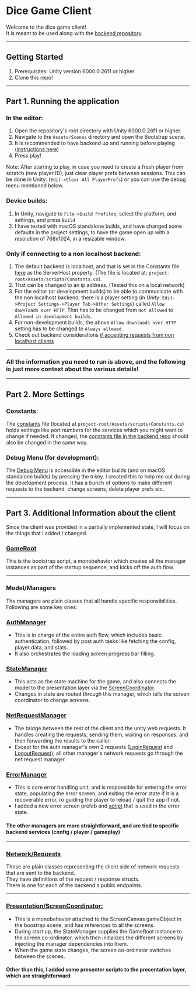 # Dice Game Client

Welcome to the dice game client! \
It is meant to be used along with the [backend repository](https://github.com/pluckynumbat/dice-game-backend)

---
## Getting Started
1. Prerequisites: Unity version 6000.0.26f1 or higher
2. Clone this repo!

---
## Part 1. Running the application

### In the editor:
1. Open the repository's root directory with Unity 6000.0.26f1 or higher.
2. Navigate to the `Assets/Scenes` directory and open the Bootstrap scene.
3. It is recommended to have backend up and running before playing ([instructions here](https://github.com/pluckynumbat/dice-game-backend?tab=readme-ov-file#part-1-running-the-application)) 
4. Press play!

Note: After starting to play, in case you need to create a fresh player from scratch (new player ID), just clear player prefs between sessions. This can be done in Unity: (`Edit->Clear All PlayerPrefs`) or you can use the debug menu mentioned below.

### Device builds:
 1. In Unity, navigate to `File->Build Profiles`, select the platform, and settings, and press `Build`
 2. I have tested with macOS standalone builds, and have changed some defaults in the project settings, to have the game open up with a resolution of 768x1024, in a resizable window.

### Only if connecting to a non localhost backend:
1. The default backend is localhost, and that is set in the Constants file [here](https://github.com/pluckynumbat/dice-game-client/blob/main/Assets/Scripts/Constants.cs#L9) as the ServerHost property. (The file is located at: `project-root/Assets/scripts/Constants.cs`).
2. That can be changed to an ip address. (Tested this on a local network)
3. For the editor (or development builds) to be able to communicate with the non localhost backend, there is a player setting (in Unity: `Edit->Project Settings->Player Tab->Other Settings`) called `Allow downloads over HTTP`. That has to be changed from `Not Allowed` to `Allowed in development builds`.
4. For non-development builds, the above `Allow downloads over HTTP` setting has to be changed to `Always allowed`.
5. Check out backend considerations [if accepting requests from non localhost clients](https://github.com/pluckynumbat/dice-game-backend?tab=readme-ov-file#only-if-accepting-requests-from-non-localhost-clients)

---
### All the information you need to run is above, and the following is just more context about the various details!

---
## Part 2. More Settings

### Constants:
The [constants](https://github.com/pluckynumbat/dice-game-client/blob/main/Assets/Scripts/Constants.cs) file (located at `project-root/Assets/scripts/Constants.cs`) holds settings like port numbers for the services which you might want to change if needed.
If changed, the [constants file in the backend repo](https://github.com/pluckynumbat/dice-game-backend/blob/main/internal/shared/constants/constants.go) should also be changed in the same way.

### Debug Menu (for development):
The [Debug Menu](https://github.com/pluckynumbat/dice-game-client/blob/main/Assets/Scripts/DebugMenu.cs) is accessible in the editor builds (and on macOS standalone builds) by pressing the `D` key. I created this to help me out during the development process. It has a bunch of options to make different requests to the backend, change screens, delete player prefs etc. 

---
## Part 3. Additional Information about the client

Since the client was provided in a partially implemented state, I will focus on the things that I added / changed.

### [GameRoot](https://github.com/pluckynumbat/dice-game-client/blob/main/Assets/Scripts/GameRoot.cs)
This is the bootstrap script, a monobehavior which creates all the manager instances as part of the startup sequence, and kicks off the auth flow.

---
### Model/Managers
The managers are plain classes that all handle specific responsibilities. Following are some key ones:


### [AuthManager](https://github.com/pluckynumbat/dice-game-client/blob/main/Assets/Scripts/Model/AuthManager.cs)
 - This is in charge of the entire auth flow, which includes basic authentication, followed by post auth tasks like fetching the config, player data, and stats. 
 - It also orchestrates the loading screen progress bar filling.

### [StateManager](https://github.com/pluckynumbat/dice-game-client/blob/main/Assets/Scripts/Model/StateManager.cs)
 - This acts as the state machine for the game, and also connects the model to the presentation layer via the [ScreenCoordinator](https://github.com/pluckynumbat/dice-game-client/blob/main/Assets/Scripts/Presentation/ScreenCoordinator.cs).
 - Changes in state are routed through this manager, which tells the screen coordinator to change screens.

### [NetRequestManager](https://github.com/pluckynumbat/dice-game-client/blob/main/Assets/Scripts/Model/NetRequestManager.cs)
 - The bridge between the rest of the client and the unity web requests. It handles creating the requests, sending them, waiting on responses, and then forwarding the results to the caller.
 - Except for the auth manager's own 2 requests ([LoginRequest](https://github.com/pluckynumbat/dice-game-client/blob/main/Assets/Scripts/Network/LoginRequest.cs) and [LogoutRequest](https://github.com/pluckynumbat/dice-game-client/blob/main/Assets/Scripts/Network/LogoutRequest.cs)), all other manager's network requests go through the net request manager.

### [ErrorManager](https://github.com/pluckynumbat/dice-game-client/blob/main/Assets/Scripts/Model/ErrorManager.cs)
 - This is core error handling unit, and is responsible for entering the error state, populating the error screen, and exiting the error state if it is a recoverable error, ro guiding the player to reload / quit the app if not.
 - I added a new error screen prefab and [script](https://github.com/pluckynumbat/dice-game-client/blob/main/Assets/Scripts/Presentation/Error/Screen/ErrorScreen.cs) that is used in the error state.


#### The other managers are more straightforward, and are tied to specific backend services (config / player / gameplay) 

---
### [Network/Requests](https://github.com/pluckynumbat/dice-game-client/tree/main/Assets/Scripts/Network)
These are plain classes representing the client side of network requests that are sent to the backend. \
They have definitions of the request / response structs. \
There is one for each of the backend's public endpoints.

---
### [Presentation/ScreenCoordinator:](https://github.com/pluckynumbat/dice-game-client/blob/main/Assets/Scripts/Presentation/ScreenCoordinator.cs)
 - This is a monobehavior attached to the ScreenCanvas gameObject in the boostrap scene, and has references to all the screens.
 - During start up, the StateManager supplies the GameRoot instance to the screen co-ordinator, which then initializes the different screens by injecting the manager dependencies into them.
 - When the game state changes, the screen co-ordinator switches between the scenes.

#### Other than this, I added some presenter scripts to the presentation layer, which are straightforward

---